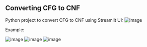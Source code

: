 ## Converting CFG to CNF

Python project to convert CFG to CNF using Streamlit UI:
![image](https://github.com/user-attachments/assets/eb071a25-049b-4aef-ad93-63e883176fb5)

Example:

![image](https://github.com/user-attachments/assets/0894f4f6-3bfd-4519-8923-11c0b15dbd4b)
![image](https://github.com/user-attachments/assets/5e514402-d87b-4f71-9d17-842ab3f3541b)
![image](https://github.com/user-attachments/assets/bff448f5-f438-464f-ac79-f10422bd0ae4)


